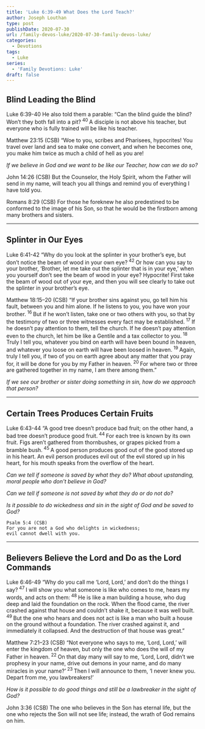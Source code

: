 ```yaml
---
title: 'Luke 6:39-49 What Does the Lord Teach?'
author: Joseph Louthan
type: post
publishDate: 2020-07-30
url: /family-devos-luke/2020-07-30-family-devos-luke/
categories:
  - Devotions
tags:
  - Luke
series:
  - 'Family Devotions: Luke'
draft: false
---
```


## Blind Leading the Blind

Luke 6:39-40 He also told them a parable: “Can the blind guide the blind? Won’t they both fall into a pit?<sup> 40 </sup>A disciple is not above his teacher, but everyone who is fully trained will be like his teacher.

Matthew 23:15 (CSB) “Woe to you, scribes and Pharisees, hypocrites! You travel over land and sea to make one convert, and when he becomes one, you make him twice as much a child of hell as you are!

*If we believe in God and we want to be like our Teacher, how can we do so?*

John 14:26 (CSB) But the Counselor, the Holy Spirit, whom the Father will send in my name, will teach you all things and remind you of everything I have told you.

Romans 8:29 (CSB) For those he foreknew he also predestined to be conformed to the image of his Son, so that he would be the firstborn among many brothers and sisters.

------

## Splinter in Our Eyes

Luke 6:41-42 “Why do you look at the splinter in your brother’s eye, but don’t notice the beam of wood in your own eye?<sup> 42 </sup>Or how can you say to your brother, ‘Brother, let me take out the splinter that is in your eye,’ when you yourself don’t see the beam of wood in your eye? Hypocrite! First take the beam of wood out of your eye, and then you will see clearly to take out the splinter in your brother’s eye.

Matthew 18:15–20 (CSB) “If your brother sins against you, go tell him his fault, between you and him alone. If he listens to you, you have won your brother.<sup> 16 </sup>But if he won’t listen, take one or two others with you, so that by the testimony of two or three witnesses every fact may be established.<sup> 17 </sup>If he doesn’t pay attention to them, tell the church. If he doesn’t pay attention even to the church, let him be like a Gentile and a tax collector to you.<sup> 18 </sup>Truly I tell you, whatever you bind on earth will have been bound in heaven, and whatever you loose on earth will have been loosed in heaven.<sup> 19 </sup>Again, truly I tell you, if two of you on earth agree about any matter that you pray for, it will be done for you by my Father in heaven.<sup> 20 </sup>For where two or three are gathered together in my name, I am there among them.”

*If we see our brother or sister doing something in sin, how do we approach that person?*

------

## Certain Trees Produces Certain Fruits

Luke 6:43-44 “A good tree doesn’t produce bad fruit; on the other hand, a bad tree doesn’t produce good fruit.<sup> 44 </sup>For each tree is known by its own fruit. Figs aren’t gathered from thornbushes, or grapes picked from a bramble bush.<sup> 45 </sup>A good person produces good out of the good stored up in his heart. An evil person produces evil out of the evil stored up in his heart, for his mouth speaks from the overflow of the heart.

*Can we tell if someone is saved by what they do? What about upstanding, moral people who don't believe in God?*

*Can we tell if someone is not saved by what they do or do not do?*

*Is it possible to do wickedness and sin in the sight of God and be saved to God?*

    Psalm 5:4 (CSB)
    For you are not a God who delights in wickedness; 
    evil cannot dwell with you.

------

## Believers Believe the Lord and Do as the Lord Commands

Luke 6:46-49 “Why do you call me ‘Lord, Lord,’ and don’t do the things I say?<sup> 47 </sup>I will show you what someone is like who comes to me, hears my words, and acts on them:<sup> 48 </sup>He is like a man building a house, who dug deep and laid the foundation on the rock. When the flood came, the river crashed against that house and couldn’t shake it, because it was well built.<sup> 49 </sup>But the one who hears and does not act is like a man who built a house on the ground without a foundation. The river crashed against it, and immediately it collapsed. And the destruction of that house was great.”

Matthew 7:21–23 (CSB) “Not everyone who says to me, ‘Lord, Lord,’ will enter the kingdom of heaven, but only the one who does the will of my Father in heaven.<sup> 22 </sup>On that day many will say to me, ‘Lord, Lord, didn’t we prophesy in your name, drive out demons in your name, and do many miracles in your name?’<sup> 23 </sup>Then I will announce to them, ‘I never knew you. Depart from me, you lawbreakers!’

*How is it possible to do good things and still be a lawbreaker in the sight of God?*

John 3:36 (CSB) The one who believes in the Son has eternal life, but the one who rejects the Son will not see life; instead, the wrath of God remains on him.
